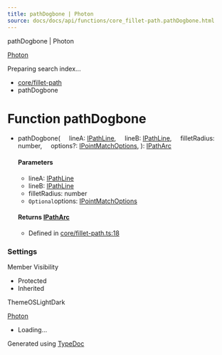 ```yaml
---
title: pathDogbone | Photon
source: docs/docs/api/functions/core_fillet-path.pathDogbone.html
---
```


pathDogbone | Photon

[Photon](../index.md)




Preparing search index...

* [core/fillet-path](../modules/core_fillet-path.md)
* pathDogbone

# Function pathDogbone

* pathDogbone(
      lineA: [IPathLine](../interfaces/core_schema.IPathLine.md),
      lineB: [IPathLine](../interfaces/core_schema.IPathLine.md),
      filletRadius: number,
      options?: [IPointMatchOptions](../interfaces/core_maker.IPointMatchOptions.md),
  ): [IPathArc](../interfaces/core_schema.IPathArc.md)

  #### Parameters

  + lineA: [IPathLine](../interfaces/core_schema.IPathLine.md)
  + lineB: [IPathLine](../interfaces/core_schema.IPathLine.md)
  + filletRadius: number
  + `Optional`options: [IPointMatchOptions](../interfaces/core_maker.IPointMatchOptions.md)

  #### Returns [IPathArc](../interfaces/core_schema.IPathArc.md)

  + Defined in [core/fillet-path.ts:18](https://github.com/mwhite454/photon/blob/main/packages/photon/src/core/fillet-path.ts#L18)

### Settings

Member Visibility

* Protected
* Inherited

ThemeOSLightDark

[Photon](../index.md)

* Loading...

Generated using [TypeDoc](https://typedoc.org/)
